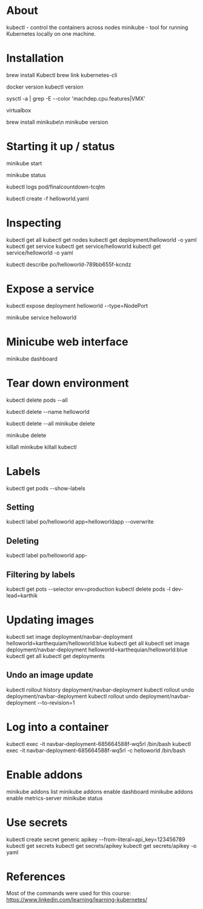 # About
kubectl - control the containers across nodes
minikube - tool for running Kubernetes locally on one machine.

# Installation
 brew install Kubectl
 brew link kubernetes-cli

 docker version
 kubectl version

 sysctl -a | grep -E --color 'machdep.cpu.features|VMX'

 virtualbox

 brew install minikube\n
 minikube version

 # Starting it up / status
 minikube start

 minikube status
 
 kubectl logs pod/finalcountdown-tcqlm  



 kubectl create -f helloworld.yaml


 # Inspecting
 kubectl get all
 kubectl get nodes
 kubectl get deployment/helloworld -o yaml
 kubectl get service
 kubectl get service/helloworld
 kubectl get service/helloworld -o yaml

 kubectl describe po/helloworld-789bb655f-kcndz


# Expose a service
 kubectl expose deployment helloworld --type=NodePort
 
 minikube service helloworld
 
# Minicube web interface
 minikube dashboard

 # Tear down environment
 kubectl delete pods --all

 kubectl delete --name helloworld

 kubectl delete --all
 minikube delete

 minikube delete

 killall minikube
 killall kubectl


# Labels
 kubectl get pods --show-labels

## Setting
 kubectl label po/helloworld app=helloworldapp --overwrite

## Deleting
 kubectl label po/helloworld app-
 
 ## Filtering by labels
 kubectl get pots --selector env=production
 kubectl delete pods -l dev-lead=karthik

# Updating images
 kubectl set image deployment/navbar-deployment helloworld=karthequiam/helloworld:blue
 kubectl get all
 kubectl set image deployment/navbar-deployment helloworld=karthequian/helloworld:blue
 kubectl get all
 kubectl get deployments

## Undo an image update
 kubectl rollout history deployment/navbar-deployment
 kubectl rollout undo deployment/navbar-deployment
 kubectl rollout undo deployment/navbar-deployment --to-revision=1


# Log into a container
 kubectl exec -it navbar-deployment-685664588f-wq5rl /bin/bash
 kubectl exec -it navbar-deployment-685664588f-wq5rl -c helloworld /bin/bash
 
# Enable addons
 minikube addons list
 minikube addons enable dashboard
 minikube addons enable metrics-server
 minikube status
 
# Use secrets
 kubectl create secret generic apikey --from-literal=api_key=123456789
 kubectl get secrets
 kubectl get secrets/apikey
 kubectl get secrets/apikey -o yaml


# References
Most of the commands were used for this course:
https://www.linkedin.com/learning/learning-kubernetes/
